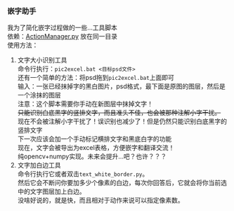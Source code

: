 ### 嵌字助手
我为了简化嵌字过程做的一些...工具脚本  
依赖：[ActionManager.py](https://github.com/TsXor/photoshop-ActionManager-python/blob/main/ActionManager.py) 放在同一目录  
使用方法：
1.  文字大小识别工具  
  命令行执行：`pic2excel.bat <目标psd文件>`  
  还有一个简单的方法：将psd拖到`pic2excel.bat`上面即可  
  输入：一张已经抹掉字的黑白图片，psd格式，最下面是原图的图层，然后是一个涂抹的图层  
  注意：这个脚本需要你手动在新图层中抹掉文字！  
  ~~只能识别白底黑字的竖排文字，而且准头不佳，也会被那种注解小字干扰。~~  
  现在不会被注解小字干扰了！误识别也减少了！但是仍然只能识别白底黑字的竖排文字  
  下一次应该会加一个手动标记横排文字和黑底白字的功能  
  现在，文字会被导出为excel表格，方便嵌字和翻译交流！  
  纯opencv+numpy实现。未来会提升...吧？也许？？？  
2.  文字加白边工具  
  命令行执行它或者双击`text_white_border.py`。  
  然后它会不断问你要加多少个像素的白边，每次你回答后，它就会将你当前选中的文字图层加上白边。  
  没啥好说的，就是快，而且相对于动作来说可以指定像素数。  
